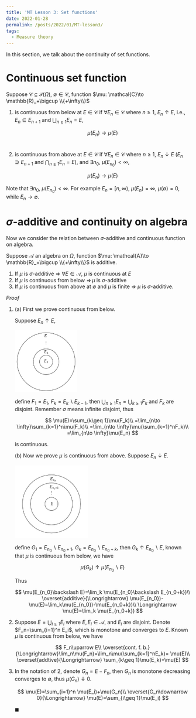 ```yaml
---
title: 'MT Lesson 3: Set functions'
date: 2022-01-28
permalink: /posts/2022/01/MT-lesson3/
tags:
  - Measure theory
---
```


In this section, we talk about the continuity of set functions.

# Continuous set function

Suppose $\mathcal{C}\subseteq \mathcal{P}(\Omega)$, $\emptyset\in \mathcal{C}$, function $\mu: \mathcal{C}\to \mathbb{R}_+\bigcup \\{+\infty\\}$ 

1. is continuous from below at $E\in \mathcal{C}$ if $\forall E_n\in \mathcal{C}$ where $n \geq 1$, $E_n\uparrow E$, i.e., $E_n\subseteq E_{n+1}$ and $\bigcup_{n\geq 1}E_n=E$,

   

   $$
   \mu(E_n)\to \mu(E)
   $$
   ​      

2. is continuous from above at $E\in \mathcal{C}$ if $\forall E_n\in \mathcal{C}$ where $n \geq 1$, $E_n\downarrow E$ ($E_n\supseteq E_{n+1}$ and $\bigcap_{n\geq 1}E_n=E$), and $\exists n_0$, $\mu(E_{n_0})<\infty$,

   
   
   $$
   \mu(E_n)\to \mu(E)
   $$
   
   

Note that $\exists n_0$, $\mu(E_{n_0})<\infty$. For example $E_n=[n, \infty)$, $\mu(E_n)=\infty$, $\mu(\emptyset)=0$, while $E_n\to \emptyset$.

# $\sigma$-additive and continuity on algebra

Now we consider the relation between $\sigma$-additive and continuous function on algebra.

Suppose $\mathcal{A}$ an algebra on $\Omega$, function $\mu: \mathcal{A}\to \mathbb{R}_+\bigcup \\{+\infty\\}$ is additive.

1. If $\mu$ is $\sigma$-additive $\Longrightarrow$ $\forall E\in \mathcal{A}$, $\mu$ is continuous at $E$ 
2. If $\mu$ is continuous from below $\Longrightarrow\, \mu$ is $\sigma$-additive
3. If $\mu$ is continuous from above at $\emptyset$ and $\mu$ is finite $\Longrightarrow$ $\mu$ is $\sigma$-additive.

*Proof*

1. (a) First we prove continuous from below.

   Suppose $E_n\uparrow E$, 

   <img src="https://github.com/milanmarks/milanmarks.github.io/raw/master/images/diagram-20220128.png" alt="continuous from below" style="zoom: 33%;" />

   define $F_1=E_1$, $F_k=E_k\backslash E_{k-1}$, then $\bigcup_{n\geq 1} E_n=\bigcup_{k\geq 1}F_k$ and $F_k$ are disjoint. Remember $\sigma$ means infinite disjoint, thus 

   

   $$
   \mu(E)=\sum_{k\geq 1}\mu(F_k)\\
   =\lim_{n\to \infty}\sum_{k=1}^n\mu(F_k)\\
   =\lim_{n\to \infty}\mu(\sum_{k=1}^nF_k)\\
   =\lim_{n\to \infty}\mu(E_n)
   $$

   

   is continuous.

   (b) Now we prove $\mu$ is continuous from above. Suppose $E_n\downarrow E$. 

   <img src="https://github.com/milanmarks/milanmarks.github.io/raw/master/images/MT-lesson3-fig2.png" alt="continuous from above" style="zoom:33%;" />

   define $G_1=E_{n_0}\backslash E_{n_0+1}$, $G_k=E_{n_0}\backslash E_{n_0+k}$, then $G_k\uparrow E_{n_0}\backslash E$, known that $\mu$ is continuous from below, we have 

   
   $$
   \mu(G_k)\uparrow \mu(E_{n_0}\backslash E)
   $$
   

   Thus

   
   $$
   \mu(E_{n_0}\backslash E)=\lim_k \mu(E_{n_0}\backslash E_{n_0+k})\\
   \overset{additive}{\Longrightarrow} \mu(E_{n_0})-\mu(E)=\lim_k\mu(E_{n_0})-\mu(E_{n_0+k})\\
   \Longrightarrow \mu(E)=\lim_k \mu(E_{n_0+k})
   $$
   
2. Suppose $E=\bigcup_{i\geq 1}E_i$ where $E, E_i\in \mathcal{A}$, and $E_i$ are disjoint. Denote $F_n=\sum_{i=1}^n E_i$, which is monotone and converges to $E$. Known $\mu$ is continuous from below, we have
   
   $$
   F_n\uparrow E\\
   \overset{cont. f. b.}{\Longrightarrow}\lim_n\mu(F_n)=\lim_n\mu(\sum_{k=1}^nE_k)= \mu(E)\\
   \overset{addtive}{\Longrightarrow} \sum_{k\geq 1}\mu(E_k)=\mu(E)
   $$
   
3. In the notation of 2, denote $G_n=E-F_n$, then $G_n$ is monotone decreasing converges to $\emptyset$, thus $\mu(G_n)\downarrow 0$. 

    
    $$
    \mu(E)=\sum_{i=1}^n \mu(E_i)+\mu(G_n)\\
    \overset{G_n\downarrow 0}{\Longrightarrow} \mu(E)=\sum_{i\geq 1}\mu(E_i)
    $$
    
    $\blacksquare$
    
    